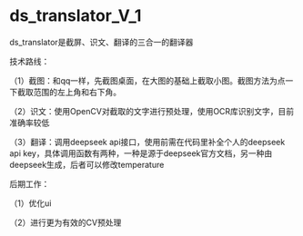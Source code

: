 # ds_translator_V_1

ds_translator是截屏、识文、翻译的三合一的翻译器


技术路线：


（1）截图：和qq一样，先截图桌面，在大图的基础上截取小图。截图方法为点一下截取范围的左上角和右下角。

（2）识文：使用OpenCV对截取的文字进行预处理，使用OCR库识别文字，目前准确率较低

（3）翻译：调用deepseek api接口，使用前需在代码里补全个人的deepseek api key，具体调用函数有两种，一种是源于deepseek官方文档，另一种由deepseek生成，后者可以修改temperature


后期工作：


（1）优化ui

（2）进行更为有效的CV预处理
